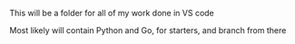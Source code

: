 This will be a folder for all of my work done in VS code

Most likely will contain Python and Go, for starters, and branch from there

